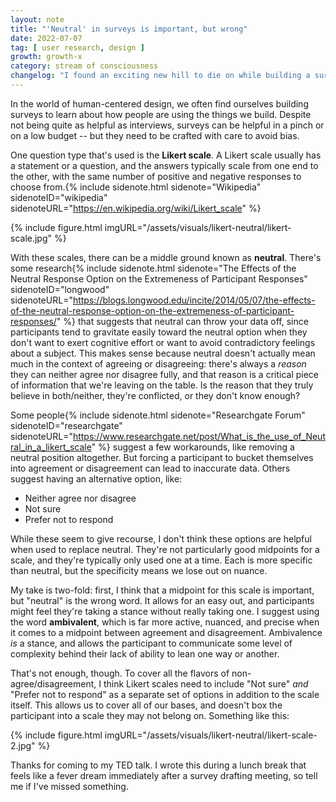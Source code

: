 ```yaml
---
layout: note
title: "'Neutral' in surveys is important, but wrong"
date: 2022-07-07
tag: [ user research, design ]
growth: growth-x
category: stream of consciousness
changelog: "I found an exciting new hill to die on while building a survey at work."
---
```


In the world of human-centered design, we often find ourselves building surveys to learn about how people are using the things we build. Despite not being quite as helpful as interviews, surveys can be helpful in a pinch or on a low budget -- but they need to be crafted with care to avoid bias. 

One question type that's used is the **Likert scale**. A Likert scale usually has a statement or a question, and the answers typically scale from one end to the other, with the same number of positive and negative responses to choose from.{% include sidenote.html sidenote="Wikipedia" sidenoteID="wikipedia" sidenoteURL="https://en.wikipedia.org/wiki/Likert_scale" %}

{% include figure.html imgURL="/assets/visuals/likert-neutral/likert-scale.jpg" %}

With these scales, there can be a middle ground known as **neutral**. There's some research{% include sidenote.html sidenote="The Effects of the Neutral Response Option on the Extremeness of Participant Responses" sidenoteID="longwood" sidenoteURL="https://blogs.longwood.edu/incite/2014/05/07/the-effects-of-the-neutral-response-option-on-the-extremeness-of-participant-responses/" %} that suggests that neutral can throw your data off, since participants tend to gravitate easily toward the neutral option when they don't want to exert cognitive effort or want to avoid contradictory feelings about a subject. This makes sense because neutral doesn't actually mean much in the context of agreeing or disagreeing: there's always a *reason* they can neither agree nor disagree fully, and that reason is a critical piece of information that we're leaving on the table. Is the reason that they truly believe in both/neither, they're conflicted, or they don't know enough? 

Some people{% include sidenote.html sidenote="Researchgate Forum" sidenoteID="researchgate" sidenoteURL="https://www.researchgate.net/post/What_is_the_use_of_Neutral_in_a_likert_scale" %} suggest a few workarounds, like removing a neutral position altogether. But forcing a participant to bucket themselves into agreement or disagreement can lead to inaccurate data. Others suggest having an alternative option, like:

- Neither agree nor disagree
- Not sure
- Prefer not to respond

While these seem to give recourse, I don't think these options are helpful when used to replace neutral. They're not particularly good midpoints for a scale, and they're typically only used one at a time. Each is more specific than neutral, but the specificity means we lose out on nuance.

My take is two-fold: first, I think that a midpoint for this scale is important, but "neutral" is the wrong word. It allows for an easy out, and participants might feel they're taking a stance without really taking one. I suggest using the word **ambivalent**, which is far more active, nuanced, and precise when it comes to a midpoint between agreement and disagreement. Ambivalence *is* a stance, and allows the participant to communicate some level of complexity behind their lack of ability to lean one way or another.

That's not enough, though. To cover all the flavors of non-agree/disagreement, I think Likert scales need to include "Not sure" *and* "Prefer not to respond" as a separate set of options in addition to the scale itself. This allows us to cover all of our bases, and doesn't box the participant into a scale they may not belong on. Something like this:

{% include figure.html imgURL="/assets/visuals/likert-neutral/likert-scale-2.jpg" %}

Thanks for coming to my TED talk. I wrote this during a lunch break that feels like a fever dream immediately after a survey drafting meeting, so tell me if I've missed something. 